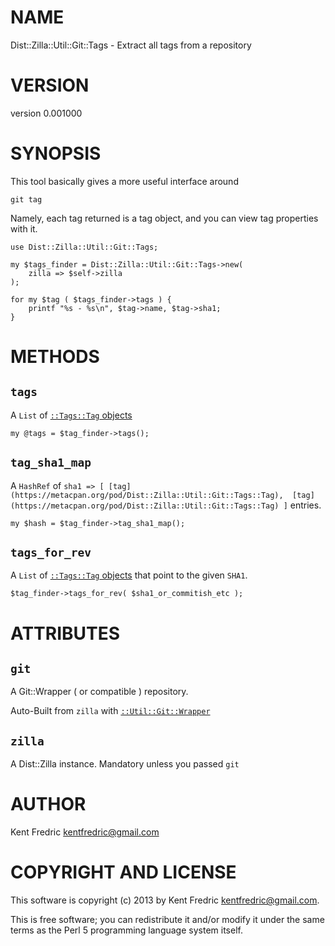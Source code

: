 # NAME

Dist::Zilla::Util::Git::Tags - Extract all tags from a repository

# VERSION

version 0.001000

# SYNOPSIS

This tool basically gives a more useful interface around

    git tag

Namely, each tag returned is a tag object, and you can view tag properties with it.

    use Dist::Zilla::Util::Git::Tags;

    my $tags_finder = Dist::Zilla::Util::Git::Tags->new(
        zilla => $self->zilla
    );

    for my $tag ( $tags_finder->tags ) {
        printf "%s - %s\n", $tag->name, $tag->sha1;
    }

# METHODS

## `tags`

A `List` of [`::Tags::Tag` objects](https://metacpan.org/pod/Dist::Zilla::Util::Git::Tags::Tag)

    my @tags = $tag_finder->tags();

## `tag_sha1_map`

A `HashRef` of `sha1 => [ [tag](https://metacpan.org/pod/Dist::Zilla::Util::Git::Tags::Tag),  [tag](https://metacpan.org/pod/Dist::Zilla::Util::Git::Tags::Tag) ]` entries.

    my $hash = $tag_finder->tag_sha1_map();

## `tags_for_rev`

A `List` of [`::Tags::Tag` objects](https://metacpan.org/pod/Dist::Zilla::Util::Git::Tags::Tag) that point to the given `SHA1`.

    $tag_finder->tags_for_rev( $sha1_or_commitish_etc );

# ATTRIBUTES

## `git`

A Git::Wrapper ( or compatible ) repository.

Auto-Built from `zilla` with [`::Util::Git::Wrapper`](https://metacpan.org/pod/Dist::Zilla::Util::Git::Wrapper)

## `zilla`

A Dist::Zilla instance. Mandatory unless you passed `git`

# AUTHOR

Kent Fredric <kentfredric@gmail.com>

# COPYRIGHT AND LICENSE

This software is copyright (c) 2013 by Kent Fredric <kentfredric@gmail.com>.

This is free software; you can redistribute it and/or modify it under
the same terms as the Perl 5 programming language system itself.
